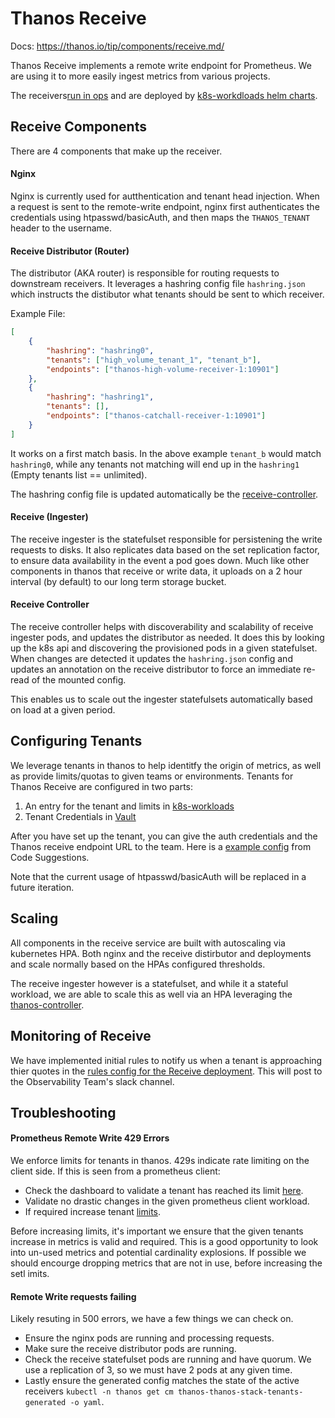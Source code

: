 # Thanos Receive

Docs: <https://thanos.io/tip/components/receive.md/>

Thanos Receive implements a remote write endpoint for Prometheus.  We are using it to more easily ingest metrics from various projects.

The receivers[run in ops](https://gitlab.com/gitlab-com/gl-infra/readiness/-/blob/master/thanos/overview.md) and are deployed by
[k8s-workdloads helm charts](https://gitlab.com/gitlab-com/gl-infra/k8s-workloads/gitlab-helmfiles/-/tree/master/releases/thanos/receivers).

## Receive Components

There are 4 components that make up the receiver.

#### Nginx

Nginx is currently used for autthentication and tenant head injection.
When a request is sent to the remote-write endpoint, nginx first authenticates the credentials using htpasswd/basicAuth, and then maps the `THANOS_TENANT` header to the username.

#### Receive Distributor (Router)

The distributor (AKA router) is responsible for routing requests to downstream receivers.
It leverages a hashring config file `hashring.json` which instructs the distibutor what tenants should be sent to which receiver.

Example File:
```json
[
    {
        "hashring": "hashring0",
        "tenants": ["high_volume_tenant_1", "tenant_b"],
        "endpoints": ["thanos-high-volume-receiver-1:10901"]
    },
    {
        "hashring": "hashring1",
        "tenants": [],
        "endpoints": ["thanos-catchall-receiver-1:10901"]
    }
]
```

It works on a first match basis. In the above example `tenant_b` would match `hashring0`, while any tenants not matching will end up in the `hashring1` (Empty tenants list == unlimited).

The hashring config file is updated automatically be the [receive-controller](#receive-controller).

#### Receive (Ingester)

The receive ingester is the statefulset responsible for persistening the write requests to disks.
It also replicates data based on the set replication factor, to ensure data availability in the event a pod goes down.
Much like other components in thanos that receive or write data, it uploads on a 2 hour interval (by default) to our long term storage bucket.

#### Receive Controller

The receive controller helps with discoverability and scalability of receive ingester pods, and updates the distributor as needed.
It does this by looking up the k8s api and discovering the provisioned pods in a given statefulset.
When changes are detected it updates the `hashring.json` config and updates an annotation on the receive distributor to force an immediate re-read of the mounted config.

This enables us to scale out the ingester statefulsets automatically based on load at a given period.

## Configuring Tenants

We leverage tenants in thanos to help identitfy the origin of metrics, as well as provide limits/quotas to given teams or environments.
Tenants for Thanos Receive are configured in two parts:

1. An entry for the tenant and limits in [k8s-workloads](https://gitlab.com/gitlab-com/gl-infra/k8s-workloads/gitlab-helmfiles/-/blob/master/releases/thanos/ops.yaml.gotmpl#L22)
2. Tenant Credentials in [Vault](https://vault.gitlab.net/ui/vault/secrets/k8s/show/env/ops/ns/thanos/htpasswd)

After you have set up the tenant, you can give the auth credentials and the Thanos receive endpoint URL to the team. Here is a
[example config](https://gitlab.com/gitlab-org/modelops/applied-ml/code-suggestions/ai-assist/-/blob/main/manifests/prometheus/values-ai-assist.yaml)
from Code Suggestions.

Note that the current usage of htpasswd/basicAuth will be replaced in a future iteration.

## Scaling

All components in the receive service are built with autoscaling via kubernetes HPA.
Both nginx and the receive distirbutor and deployments and scale normally based on the HPAs configured thresholds.

The receive ingester however is a statefulset, and while it a stateful workload, we are able to scale this as well via an HPA leveraging the [thanos-controller](#receive-controller).

## Monitoring of Receive

We have implemented initial rules to notify us when a tenant is approaching thier quotes in the
[rules config for the Receive deployment](https://gitlab.com/gitlab-com/gl-infra/k8s-workloads/gitlab-helmfiles/-/blob/master/releases/thanos/ops.yaml.gotmpl#L331).  This will post to the Observability Team's slack channel.

## Troubleshooting

#### Prometheus Remote Write 429 Errors

We enforce limits for tenants in thanos. 429s indicate rate limiting on the client side.
If this is seen from a prometheus client:

- Check the dashboard to validate a tenant has reached its limit [here](https://dashboards.gitlab.net/d/916a852b00ccc5ed81056644718fa4fb/thanos-thanos-receive?orgId=1&refresh=5m).
- Validate no drastic changes in the given prometheus client workload.
- If required increase tenant [limits](https://gitlab.com/gitlab-com/gl-infra/k8s-workloads/gitlab-helmfiles/-/blob/master/releases/thanos/ops.yaml.gotmpl#L22).

Before increasing limits, it's important we ensure that the given tenants increase in metrics is valid and required.
This is a good opportunity to look into un-used metrics and potential cardinality explosions.
If possible we should encourge dropping metrics that are not in use, before increasing the setl imits.

#### Remote Write requests failing

Likely resuting in 500 errors, we have a few things we can check on.

- Ensure the nginx pods are running and processing requests.
- Make sure the receive distributor pods are running.
- Check the receive statefulset pods are running and have quorum. We use a replication of 3, so we must have 2 pods at any given time.
- Lastly ensure the generated config matches the state of the active receivers `kubectl -n thanos get cm thanos-thanos-stack-tenants-generated -o yaml`.
